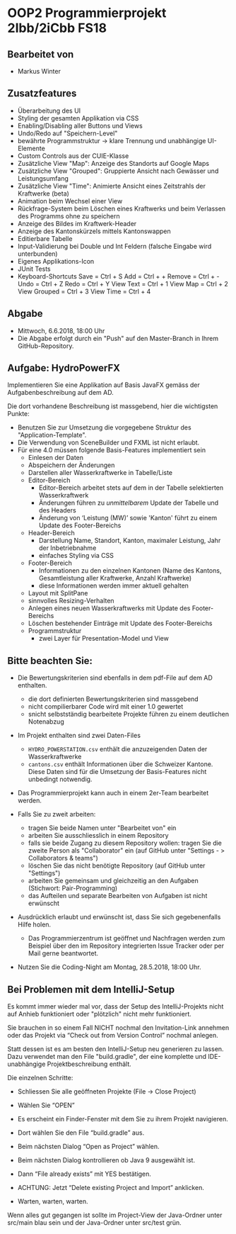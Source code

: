 # OOP2 Programmierprojekt 2Ibb/2iCbb FS18

## Bearbeitet von
 - Markus Winter

## Zusatzfeatures
 - Überarbeitung des UI
 - Styling der gesamten Applikation via CSS
 - Enabling/Disabling aller Buttons und Views
 - Undo/Redo auf "Speichern-Level"
 - bewährte Programmstruktur -> klare Trennung und unabhängige UI-Elemente
 - Custom Controls aus der CUIE-Klasse
 - Zusätzliche View "Map": Anzeige des Standorts auf Google Maps
 - Zusätzliche View "Grouped": Gruppierte Ansicht nach Gewässer und Leistungsumfang
 - Zusätzliche View "Time": Animierte Ansicht eines Zeitstrahls der Kraftwerke (beta)
 - Animation beim Wechsel einer View
 - Rückfrage-System beim Löschen eines Kraftwerks und beim Verlassen des Programms ohne zu speichern
 - Anzeige des Bildes im Kraftwerk-Header
 - Anzeige des Kantonskürzels mittels Kantonswappen
 - Editierbare Tabelle
 - Input-Validierung bei Double und Int Feldern (falsche Eingabe wird unterbunden)
 - Eigenes Applikations-Icon
 - JUnit Tests
 - Keyboard-Shortcuts
     Save         = Ctrl + S
     Add          = Ctrl + +
     Remove       = Ctrl + -
     Undo         = Ctrl + Z
     Redo         = Ctrl + Y
     View Text    = Ctrl + 1
     View Map     = Ctrl + 2
     View Grouped = Ctrl + 3
     View Time    = Ctrl + 4

## Abgabe
- Mittwoch, 6.6.2018, 18:00 Uhr
- Die Abgabe erfolgt durch ein "Push" auf den Master-Branch in Ihrem GitHub-Repository.

## Aufgabe: HydroPowerFX

Implementieren Sie eine Applikation auf Basis JavaFX gemäss der Aufgabenbeschreibung auf dem AD. 

Die dort vorhandene Beschreibung ist massgebend, hier die wichtigsten Punkte:
 - Benutzen Sie zur Umsetzung die vorgegebene Struktur des "Application-Template".
 - Die Verwendung von SceneBuilder und FXML ist nicht erlaubt.
 - Für eine 4.0 müssen folgende Basis-Features implementiert sein
   - Einlesen der Daten
   - Abspeichern der Änderungen
   - Darstellen aller Wasserkraftwerke in Tabelle/Liste 
   - Editor-Bereich
     - Editor-Bereich arbeitet stets auf dem in der Tabelle selektierten Wasserkraftwerk
     - Änderungen führen zu *unmittelbarem* Update der Tabelle und des Headers
     - Änderung von ‘Leistung (MW)’ sowie 'Kanton' führt zu einem Update des Footer-Bereichs
   - Header-Bereich 
     - Darstellung Name, Standort, Kanton, maximaler Leistung, Jahr der Inbetriebnahme
     - einfaches Styling via CSS
   - Footer-Bereich
     - Informationen zu den einzelnen Kantonen (Name des Kantons, Gesamtleistung aller Kraftwerke, Anzahl Kraftwerke)
     - diese Informationen werden immer aktuell gehalten
   - Layout mit SplitPane
   - sinnvolles Resizing-Verhalten
   - Anlegen eines neuen Wasserkraftwerks mit Update des Footer-Bereichs
   - Löschen bestehender Einträge mit Update des Footer-Bereichs
   - Programmstruktur
     - zwei Layer für Presentation-Model und View 


## Bitte beachten Sie:
 - Die Bewertungskriterien sind ebenfalls in dem pdf-File auf dem AD enthalten.
   - die dort definierten Bewertungskriterien sind massgebend
   - nicht compilierbarer Code wird mit einer 1.0 gewertet
   - snicht selbstständig bearbeitete Projekte führen zu einem deutlichen Notenabzug
   
 - Im Projekt enthalten sind zwei Daten-Files
   - `HYDRO_POWERSTATION.csv` enthält die anzuzeigenden Daten der Wasserkraftwerke
   - `cantons.csv` enthält Informationen über die Schweizer Kantone. Diese Daten sind für die Umsetzung der Basis-Features nicht unbedingt notwendig.
 
 - Das Programmierprojekt kann auch in einem 2er-Team bearbeitet werden. 
 
 - Falls Sie zu zweit arbeiten:
   - tragen Sie beide Namen unter "Bearbeitet von" ein
   - arbeiten Sie ausschliesslich in einem Repository
   - falls sie beide Zugang zu diesem Repository wollen: tragen Sie die zweite Person als "Collaborator" ein (auf GitHub unter "Settings - > Collaborators & teams")
   - löschen Sie das nicht benötigte Repository (auf GitHub unter "Settings")
   - arbeiten Sie gemeinsam und gleichzeitig an den Aufgaben (Stichwort: Pair-Programming)
   - das Aufteilen und separate Bearbeiten von Aufgaben ist nicht erwünscht
 
 - Ausdrücklich erlaubt und erwünscht ist, dass Sie sich gegebenenfalls Hilfe holen.
   - Das Programmierzentrum ist geöffnet und Nachfragen werden zum Beispiel über den im Repository integrierten 
 Issue Tracker oder per Mail gerne beantwortet. 
 
 - Nutzen Sie die Coding-Night am Montag, 28.5.2018, 18:00 Uhr. 


## Bei Problemen mit dem IntelliJ-Setup
Es kommt immer wieder mal vor, dass der Setup des IntelliJ-Projekts nicht auf Anhieb funktioniert oder "plötzlich"
nicht mehr funktioniert.

Sie brauchen in so einem Fall NICHT nochmal den Invitation-Link annehmen oder das Projekt via “Check out from Version Control” nochmal anlegen.

Statt dessen ist es am besten den IntelliJ-Setup neu generieren zu lassen. Dazu verwendet man den File "build.gradle", der eine 
komplette und IDE-unabhängige Projektbeschreibung enthält.

Die einzelnen Schritte:

- Schliessen Sie alle geöffneten Projekte (File -> Close Project)

- Wählen Sie “OPEN” 

- Es erscheint ein Finder-Fenster mit dem Sie zu ihrem Projekt navigieren.

- Dort wählen Sie den File “build.gradle” aus.

- Beim nächsten Dialog “Open as Project” wählen.

- Beim nächsten Dialog kontrollieren ob Java 9 ausgewählt ist.

- Dann “File already exists” mit YES bestätigen.

- ACHTUNG: Jetzt “Delete existing Project and Import” anklicken.

- Warten, warten, warten.

Wenn alles gut gegangen ist sollte im Project-View der Java-Ordner unter src/main blau sein und der Java-Ordner unter src/test grün.
